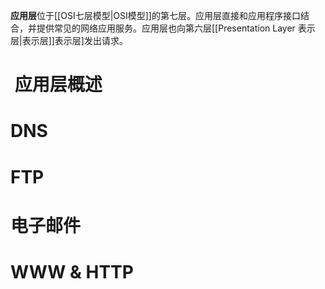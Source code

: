 **应用层**位于[[OSI七层模型|OSI模型]]的第七层。应用层直接和应用程序接口结合，并提供常见的网络应用服务。应用层也向第六层[[Presentation Layer 表示层|表示层]]表示层]发出请求。

#  应用层概述


# DNS


# FTP


# 电子邮件


# WWW & HTTP